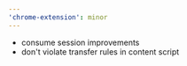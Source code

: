 ```yaml
---
'chrome-extension': minor
---
```


- consume session improvements
- don't violate transfer rules in content script
